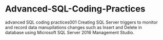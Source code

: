 # Advanced-SQL-Coding-Practices
advanced SQL coding practices001
Creating SQL Server triggers to monitor and record data manupilations changes such as Insert and Delete in database using Microsoft SQL Server 2016 Management Studio.   
